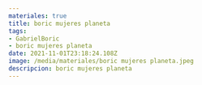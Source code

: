 ```yaml
---
materiales: true
title: boric mujeres planeta
tags:
- GabrielBoric
- boric mujeres planeta
date: 2021-11-01T23:18:24.108Z
image: /media/materiales/boric mujeres planeta.jpeg
descripcion: boric mujeres planeta
---
```

